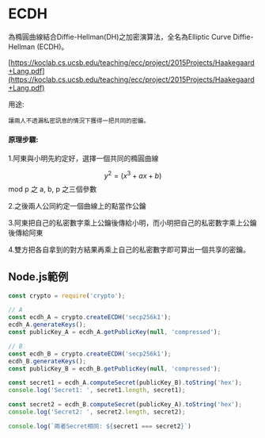 # ECDH

為橢圓曲線結合Diffie-Hellman\(DH\)之加密演算法，全名為Elliptic Curve Diffie-Hellman \(ECDH\)。

[https://koclab.cs.ucsb.edu/teaching/ecc/project/2015Projects/Haakegaard+Lang.pdf](https://koclab.cs.ucsb.edu/teaching/ecc/project/2015Projects/Haakegaard+Lang.pdf)

用途:

```
讓兩人不透漏私密訊息的情況下獲得一把共同的密鑰。
```

#### 原理步驟:

1.阿東與小明先約定好，選擇一個共同的橢圓曲線 

$$y^2 = (x^3 + ax + b)$$ mod p 之 a, b, p 之三個參數

2.之後兩人公同約定一個曲線上的點當作公鑰

3.阿東把自己的私密數字乘上公鑰後傳給小明，而小明把自己的私密數字乘上公鑰後傳給阿東

4.雙方把各自拿到的對方結果再乘上自己的私密數字即可算出一個共享的密鑰。



## Node.js範例

```js
const crypto = require('crypto');

// A
const ecdh_A = crypto.createECDH('secp256k1');
ecdh_A.generateKeys();
const publicKey_A = ecdh_A.getPublicKey(null, 'compressed');

// B
const ecdh_B = crypto.createECDH('secp256k1');
ecdh_B.generateKeys();
const publicKey_B = ecdh_B.getPublicKey(null, 'compressed');

const secret1 = ecdh_A.computeSecret(publicKey_B).toString('hex');
console.log('Secret1: ', secret1.length, secret1);

const secret2 = ecdh_B.computeSecret(publicKey_A).toString('hex');
console.log('Secret2: ', secret2.length, secret2);

console.log(`兩者Secret相同: ${secret1 === secret2}`)
```



